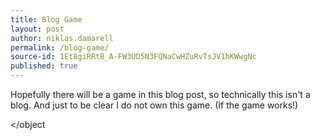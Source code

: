 ```yaml
---
title: Blog Game
layout: post
author: niklas.damarell
permalink: /blog-game/
source-id: 1Et8giRRtB_A-FW3UD5N3FQNaCwHZuRvTsJV1hKWwgNc
published: true
---
```

Hopefully there will be a game in this blog post, so technically this isn't a blog. And just to be clear I do not own this game. (If the game works!)

<object width="550" height="400">

<param name="movie"
value="http://img-ak.y8.com/cloud/y8-rollover/videos/422/f5c368afc690f0724ed0fb3121d500db5a2ebaab.swf" width="550" height="400">

<embed>

</object
